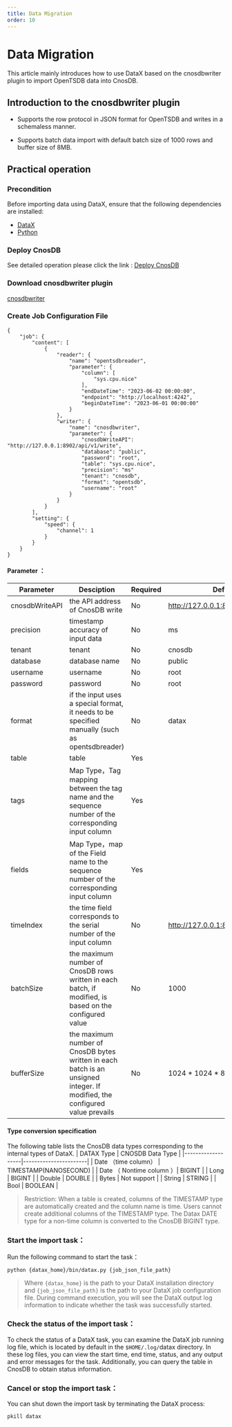 ```yaml
---
title: Data Migration
order: 10
---
```


# Data Migration

This article mainly introduces how to use DataX based on the cnosdbwriter plugin to import OpenTSDB data into CnosDB.

## Introduction to the cnosdbwriter plugin

* Supports the row protocol in JSON format for OpenTSDB and writes in a schemaless manner.

* Supports batch data import with default batch size of 1000 rows and buffer size of 8MB.

## Practical operation

### Precondition

Before importing data using DataX, ensure that the following dependencies are installed:

* [ DataX ](https://github.com/alibaba/DataX/releases)
* [ Python ](https://www.python.org/downloads/)

### Deploy CnosDB

See detailed operation please click the link : [ Deploy CnosDB ](../start/quick_start.md)

### Download cnosdbwriter plugin

[cnosdbwriter](https://github.com/cnosdb/DataX) 

### Create Job Configuration File

```shell
{
    "job": {
        "content": [
            {
                "reader": {
                    "name": "opentsdbreader",
                    "parameter": {
                        "column": [
                            "sys.cpu.nice"
                        ],
                        "endDateTime": "2023-06-02 00:00:00",
                        "endpoint": "http://localhost:4242",
                        "beginDateTime": "2023-06-01 00:00:00"
                    }
                },
                "writer": {
                    "name": "cnosdbwriter",
                    "parameter": {
                        "cnosdbWriteAPI": "http://127.0.0.1:8902/api/v1/write",
                        "database": "public",
                        "password": "root",
                        "table": "sys.cpu.nice",
                        "precision": "ms"
                        "tenant": "cnosdb",
                        "format": "opentsdb",
                        "username": "root"
                    }
                }
            }
        ],
        "setting": {
            "speed": {
                "channel": 1
            }
        }
    }
}
```

#### Parameter ：
| Parameter | Desciption | Required | Default | Optional |
| --- | --- | --- | --- | --- |
| cnosdbWriteAPI | the API address of CnosDB write | No | http://127.0.0.1:8902/api/v1/write |  |
| precision | timestamp accuracy of input data | No | ms | ms/us/ns |
| tenant | tenant | No | cnosdb |  |
| database | database name | No | public |  |
| username | username  | No | root |  |
| password | password | No | root |  |
| format | if the input uses a special format, it needs to be specified manually (such as opentsdbreader) | No | datax | datax/opentsdb（there is no additional need to set the table tags fields timeIndex） |
| table | table | Yes |  |  |
| tags | Map Type，Tag mapping between the tag name and the sequence number of the corresponding input column | Yes |  |  |
| fields | Map Type，map of the Field name to the sequence number of the corresponding input column | Yes |  |  |
| timeIndex | the time field corresponds to the serial number of the input column | No | http://127.0.0.1:8902/api/v1/write |  |
| batchSize | the maximum number of CnosDB rows written in each batch, if modified, is based on the configured value | No | 1000 |  |
| bufferSize | the maximum number of CnosDB bytes written in each batch is an unsigned integer. If modified, the configured value prevails | No | 1024 * 1024 * 8 |  |
#### Type conversion specification
The following table lists the CnosDB data types corresponding to the internal types of DataX.
| DATAX Type    | CNOSDB Data Type        |
|-------------------|-----------------------|
| Date （time column）  | TIMESTAMP(NANOSECOND) |
| Date （ Nontime column ）| BIGINT                |
| Long              | BIGINT                |
| Double            | DOUBLE                |
| Bytes             | Not support                |
| String            | STRING                |
| Bool              | BOOLEAN               |
> Restriction: When a table is created, columns of the TIMESTAMP type are automatically created and the column name is time. Users cannot create additional columns of the TIMESTAMP type. The Datax DATE type for a non-time column is converted to the CnosDB BIGINT type.
### Start the import task：
Run the following command to start the task：
``` shell
python {datax_home}/bin/datax.py {job_json_file_path}
```
> Where `{datax_home}` is the path to your DataX installation directory and `{job_json_file_path}` is the path to your DataX job configuration file. During command execution, you will see the DataX output log information to indicate whether the task was successfully started.

### Check the status of the import task：

To check the status of a DataX task, you can examine the DataX job running log file, which is located by default in the `$HOME/.log/`datax directory. In these log files, you can view the start time, end time, status, and any output and error messages for the task. Additionally, you can query the table in CnosDB to obtain status information.

### Cancel or stop the import task：

You can shut down the import task by terminating the DataX process:
```shell
pkill datax
```



